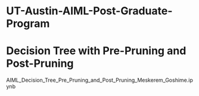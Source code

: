 # UT-Austin-AIML-Post-Graduate-Program

<h1>Decision Tree with Pre-Pruning and Post-Pruning</h1> AIML_Decision_Tree_Pre_Pruning_and_Post_Pruning_Meskerem_Goshime.ipynb
